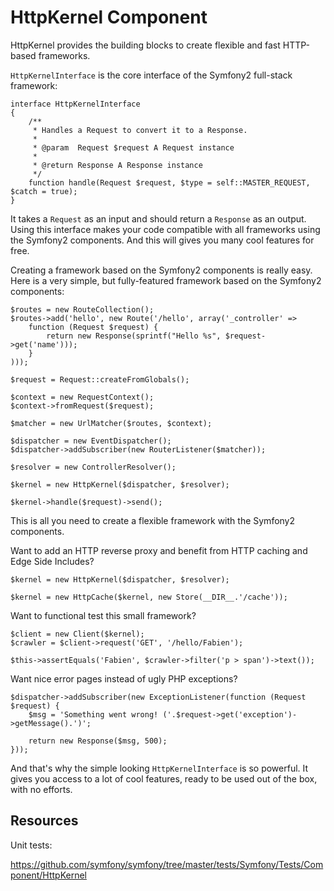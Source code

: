 HttpKernel Component
====================

HttpKernel provides the building blocks to create flexible and fast HTTP-based
frameworks.

``HttpKernelInterface`` is the core interface of the Symfony2 full-stack
framework:

    interface HttpKernelInterface
    {
        /**
         * Handles a Request to convert it to a Response.
         *
         * @param  Request $request A Request instance
         *
         * @return Response A Response instance
         */
        function handle(Request $request, $type = self::MASTER_REQUEST, $catch = true);
    }

It takes a ``Request`` as an input and should return a ``Response`` as an
output. Using this interface makes your code compatible with all frameworks
using the Symfony2 components. And this will gives you many cool features for
free.

Creating a framework based on the Symfony2 components is really easy. Here is
a very simple, but fully-featured framework based on the Symfony2 components:

    $routes = new RouteCollection();
    $routes->add('hello', new Route('/hello', array('_controller' =>
        function (Request $request) {
            return new Response(sprintf("Hello %s", $request->get('name')));
        }
    )));

    $request = Request::createFromGlobals();

    $context = new RequestContext();
    $context->fromRequest($request);

    $matcher = new UrlMatcher($routes, $context);

    $dispatcher = new EventDispatcher();
    $dispatcher->addSubscriber(new RouterListener($matcher));

    $resolver = new ControllerResolver();

    $kernel = new HttpKernel($dispatcher, $resolver);

    $kernel->handle($request)->send();

This is all you need to create a flexible framework with the Symfony2
components.

Want to add an HTTP reverse proxy and benefit from HTTP caching and Edge Side
Includes?

    $kernel = new HttpKernel($dispatcher, $resolver);

    $kernel = new HttpCache($kernel, new Store(__DIR__.'/cache'));

Want to functional test this small framework?

    $client = new Client($kernel);
    $crawler = $client->request('GET', '/hello/Fabien');

    $this->assertEquals('Fabien', $crawler->filter('p > span')->text());

Want nice error pages instead of ugly PHP exceptions?

    $dispatcher->addSubscriber(new ExceptionListener(function (Request $request) {
        $msg = 'Something went wrong! ('.$request->get('exception')->getMessage().')';

        return new Response($msg, 500);
    }));

And that's why the simple looking ``HttpKernelInterface`` is so powerful. It
gives you access to a lot of cool features, ready to be used out of the box,
with no efforts.

Resources
---------

Unit tests:

https://github.com/symfony/symfony/tree/master/tests/Symfony/Tests/Component/HttpKernel
